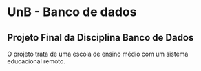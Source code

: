 # UnB - Banco de dados
## Projeto Final da Disciplina Banco de Dados
O projeto trata de uma escola de ensino médio com um sistema educacional remoto.
